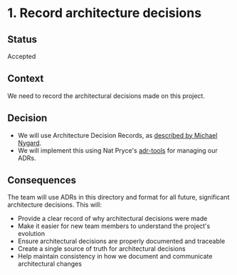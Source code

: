 # 1. Record architecture decisions

## Status

Accepted

## Context

We need to record the architectural decisions made on this project.

## Decision

- We will use Architecture Decision Records, as [described by Michael Nygard](http://thinkrelevance.com/blog/2011/11/15/documenting-architecture-decisions).
- We will implement this using Nat Pryce's [adr-tools](https://github.com/npryce/adr-tools) for managing our ADRs.

## Consequences

The team will use ADRs in this directory and format for all future, significant architecture decisions. This will:
- Provide a clear record of why architectural decisions were made
- Make it easier for new team members to understand the project's evolution
- Ensure architectural decisions are properly documented and traceable
- Create a single source of truth for architectural decisions
- Help maintain consistency in how we document and communicate architectural changes
